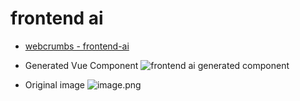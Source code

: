 # frontend ai

- [webcrumbs - frontend-ai](!https://app.webcrumbs.ai/frontend-ai)

- Generated Vue Component
![frontend ai generated component](/public/Mar-23-2025%2013-39-21.gif)

- Original image
![image.png](/public/Sample_Wireframe.png)
